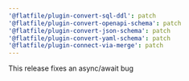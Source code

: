 ```yaml
---
'@flatfile/plugin-convert-sql-ddl': patch
'@flatfile/plugin-convert-openapi-schema': patch
'@flatfile/plugin-convert-json-schema': patch
'@flatfile/plugin-convert-yaml-schema': patch
'@flatfile/plugin-connect-via-merge': patch
---
```


This release fixes an async/await bug
